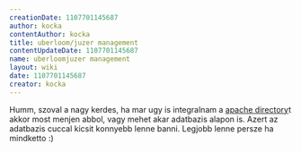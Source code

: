 ```yaml
---
creationDate: 1107701145687 
author: kocka 
contentAuthor: kocka 
title: uberloom/juzer management 
contentUpdateDate: 1107701145687 
name: uberloomjuzer management 
layout: wiki 
date: 1107701145687 
creator: kocka 
---
```

Humm, szoval a nagy kerdes, ha mar ugy is integralnam a [apache directory](../apache%20directory.html)t akkor most menjen abbol, vagy mehet akar adatbazis alapon is. Azert az adatbazis cuccal kicsit konnyebb lenne banni. Legjobb lenne persze ha mindketto :)

